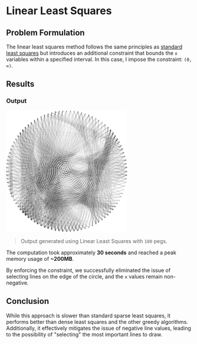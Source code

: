 # Linear Least Squares

## Problem Formulation

The linear least squares method follows the same principles as [standard least squares](./02_least_squares.md) but introduces an additional constraint that bounds the `x` variables within a specified interval. In this case, I impose the constraint: `(0, ∞)`.

## Results

### Output

![Linear Least Squares OUtput](../../outputs/misc/linear_least_squares_lena.png)

> Output generated using Linear Least Squares with `100` pegs.

The computation took approximately **30 seconds** and reached a peak memory usage of **~200MB**.

By enforcing the constraint, we successfully eliminated the issue of selecting lines on the edge of the circle, and the `x` values remain non-negative.

## Conclusion

While this approach is slower than standard sparse least squares, it performs better than dense least squares and the other greedy algorithms. Additionally, it effectively mitigates the issue of negative line values, leading to the possibility of "selecting" the most important lines to draw.
